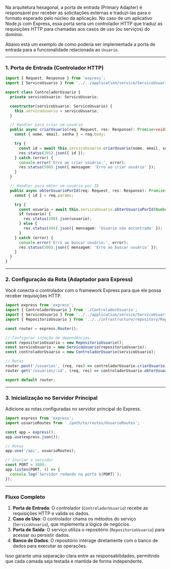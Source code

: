 Na arquitetura hexagonal, a porta de entrada (Primary Adapter) é responsável por receber as solicitações externas e traduzi-las para o formato esperado pelo núcleo da aplicação. No caso de um aplicativo Node.js com Express, essa porta seria um controlador HTTP que traduz as requisições HTTP para chamadas aos casos de uso (ou serviços) do domínio.

Abaixo está um exemplo de como poderia ser implementada a porta de entrada para a funcionalidade relacionada ao `Usuario`.

---

### 1. Porta de Entrada (Controlador HTTP)

```typescript
import { Request, Response } from 'express';
import { ServicoUsuario } from '../../application/service/ServicoUsuario';

export class ControladorUsuario {
  private servicoUsuario: ServicoUsuario;

  constructor(servicoUsuario: ServicoUsuario) {
    this.servicoUsuario = servicoUsuario;
  }

  // Handler para criar um usuário
  public async criarUsuario(req: Request, res: Response): Promise<void> {
    const { nome, email, senha } = req.body;

    try {
      const id = await this.servicoUsuario.criarUsuario(nome, email, senha);
      res.status(201).json({ id });
    } catch (error) {
      console.error('Erro ao criar usuário:', error);
      res.status(500).json({ mensagem: 'Erro ao criar usuário' });
    }
  }

  // Handler para obter um usuário por ID
  public async obterUsuarioPorId(req: Request, res: Response): Promise<void> {
    const { id } = req.params;

    try {
      const usuario = await this.servicoUsuario.obterUsuarioPorId(Number(id));
      if (usuario) {
        res.status(200).json(usuario);
      } else {
        res.status(404).json({ mensagem: 'Usuário não encontrado' });
      }
    } catch (error) {
      console.error('Erro ao buscar usuário:', error);
      res.status(500).json({ mensagem: 'Erro ao buscar usuário' });
    }
  }
}
```

---

### 2. Configuração da Rota (Adaptador para Express)

Você conecta o controlador com o framework Express para que ele possa receber requisições HTTP.

```typescript
import express from 'express';
import { ControladorUsuario } from './ControladorUsuario';
import { ServicoUsuario } from '../../application/service/ServicoUsuario';
import { RepositorioUsuario } from '../../infrastructure/repository/RepositorioUsuario';

const router = express.Router();

// Configurar injeção de dependências
const repositorioUsuario = new RepositorioUsuario();
const servicoUsuario = new ServicoUsuario(repositorioUsuario);
const controladorUsuario = new ControladorUsuario(servicoUsuario);

// Rotas
router.post('/usuarios', (req, res) => controladorUsuario.criarUsuario(req, res));
router.get('/usuarios/:id', (req, res) => controladorUsuario.obterUsuarioPorId(req, res));

export default router;
```

---

### 3. Inicialização no Servidor Principal

Adicione as rotas configuradas no servidor principal do Express.

```typescript
import express from 'express';
import usuarioRoutes from './path/to/routes/UsuarioRoutes';

const app = express();
app.use(express.json());

// Rotas
app.use('/api', usuarioRoutes);

// Iniciar o servidor
const PORT = 3000;
app.listen(PORT, () => {
  console.log(`Servidor rodando na porta ${PORT}`);
});
```

---

### Fluxo Completo

1. **Porta de Entrada**: O controlador (`ControladorUsuario`) recebe as requisições HTTP e valida os dados.
2. **Caso de Uso**: O controlador chama os métodos do serviço (`ServicoUsuario`), que implementa a lógica de negócios.
3. **Porta de Saída**: O serviço utiliza o repositório (`RepositorioUsuario`) para acessar ou persistir dados.
4. **Banco de Dados**: O repositório interage diretamente com o banco de dados para executar as operações.

Isso garante uma separação clara entre as responsabilidades, permitindo que cada camada seja testada e mantida de forma independente.
